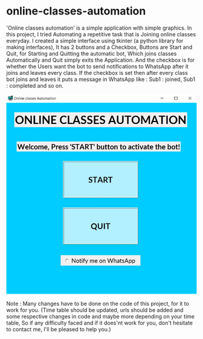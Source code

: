 # online-classes-automation

'Online classes automation’ is a simple application with simple
graphics. In this project, I tried Automating a repetitive task that is Joining online classes 
everyday. 
I created a simple interface using tkinter (a python library for making interfaces), It has 
2 buttons and a Checkbox, Buttons are Start and Quit, for Starting and Quitting the automatic 
bot, Which joins classes Automatically and Quit simply exits the Application.
And the checkbox is for whether the Users want the bot to send notifications to WhatsApp 
after it joins and leaves every class.
If the checkbox is set then after every class bot joins and leaves it puts a message in 
WhatsApp like : Sub1 : joined, Sub1 : completed and so on.


![image](https://github.com/Yuvaraj19/online-classes-automation/blob/main/Capture.JPG)

Note : Many changes have to be done on the code of this project, for it to work for you.
(Time table should be updated, urls should be added and some respective changes in code 
and maybe more depending on your time table, So if any difficulty faced and if it does'nt work 
for you, don't hesitate to contact me, I'll be pleased to help you.)
